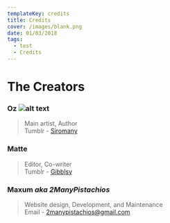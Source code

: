 ```yaml
---
templateKey: credits
title: Credits
cover: /images/blank.png
date: 01/03/2018
tags:
  - test
  - Credits
---
```

[st]: http://siromany.tumblr.com
[gt]: http://gibblsy.tumblr.com
[me]: mailto:2manypistachios@gmail.com
[500blank]: /images/500blank.png

# The Creators

### Oz ![alt text][500blank]
> Main artist, Author\
> Tumblr - [Siromany][st]

### Matte
> Editor, Co-writer\
> Tumblr - [Gibblsy][gt]

### Maxum *aka 2ManyPistachios*
> Website design, Development, and Maintenance\
> Email - [2manypistachios@gmail.com][me]
